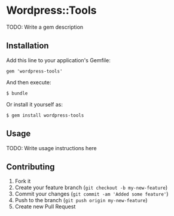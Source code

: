 # Wordpress::Tools

TODO: Write a gem description

## Installation

Add this line to your application's Gemfile:

    gem 'wordpress-tools'

And then execute:

    $ bundle

Or install it yourself as:

    $ gem install wordpress-tools

## Usage

TODO: Write usage instructions here

## Contributing

1. Fork it
2. Create your feature branch (`git checkout -b my-new-feature`)
3. Commit your changes (`git commit -am 'Added some feature'`)
4. Push to the branch (`git push origin my-new-feature`)
5. Create new Pull Request
